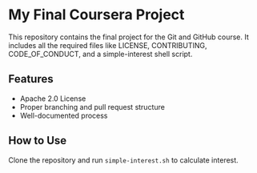 # My Final Coursera Project

This repository contains the final project for the Git and GitHub course. It includes all the required files like LICENSE, CONTRIBUTING, CODE_OF_CONDUCT, and a simple-interest shell script.

## Features

- Apache 2.0 License
- Proper branching and pull request structure
- Well-documented process

## How to Use

Clone the repository and run `simple-interest.sh` to calculate interest.
